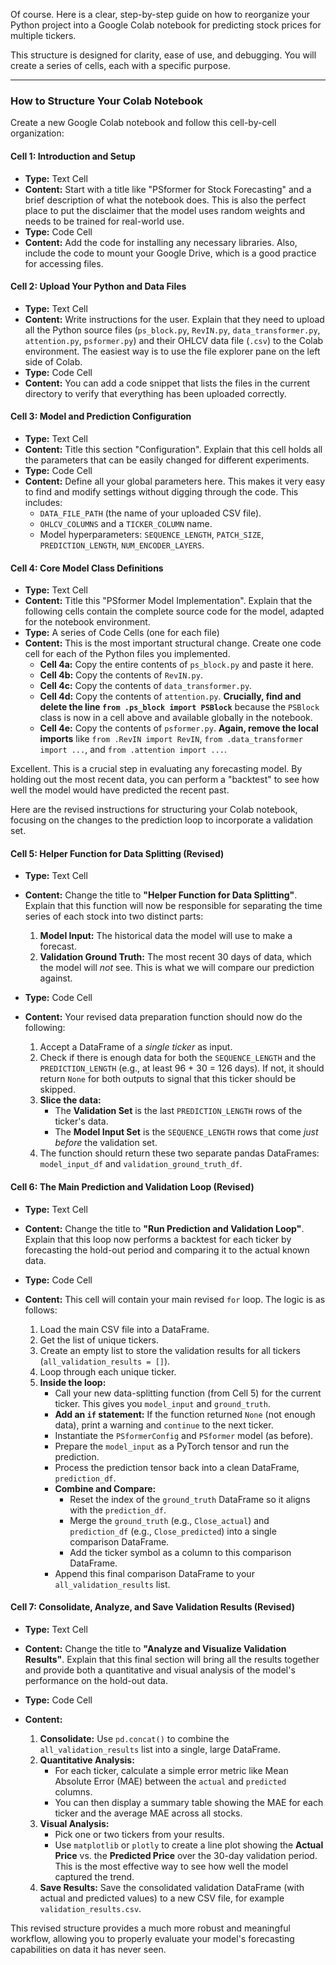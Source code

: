 Of course. Here is a clear, step-by-step guide on how to reorganize your Python project into a Google Colab notebook for predicting stock prices for multiple tickers.

This structure is designed for clarity, ease of use, and debugging. You will create a series of cells, each with a specific purpose.

---

### **How to Structure Your Colab Notebook**

Create a new Google Colab notebook and follow this cell-by-cell organization:

#### **Cell 1: Introduction and Setup**
*   **Type:** Text Cell
*   **Content:** Start with a title like "PSformer for Stock Forecasting" and a brief description of what the notebook does. This is also the perfect place to put the disclaimer that the model uses random weights and needs to be trained for real-world use.
*   **Type:** Code Cell
*   **Content:** Add the code for installing any necessary libraries. Also, include the code to mount your Google Drive, which is a good practice for accessing files.

#### **Cell 2: Upload Your Python and Data Files**
*   **Type:** Text Cell
*   **Content:** Write instructions for the user. Explain that they need to upload all the Python source files (`ps_block.py`, `RevIN.py`, `data_transformer.py`, `attention.py`, `psformer.py`) and their OHLCV data file (`.csv`) to the Colab environment. The easiest way is to use the file explorer pane on the left side of Colab.
*   **Type:** Code Cell
*   **Content:** You can add a code snippet that lists the files in the current directory to verify that everything has been uploaded correctly.

#### **Cell 3: Model and Prediction Configuration**
*   **Type:** Text Cell
*   **Content:** Title this section "Configuration". Explain that this cell holds all the parameters that can be easily changed for different experiments.
*   **Type:** Code Cell
*   **Content:** Define all your global parameters here. This makes it very easy to find and modify settings without digging through the code. This includes:
    *   `DATA_FILE_PATH` (the name of your uploaded CSV file).
    *   `OHLCV_COLUMNS` and a `TICKER_COLUMN` name.
    *   Model hyperparameters: `SEQUENCE_LENGTH`, `PATCH_SIZE`, `PREDICTION_LENGTH`, `NUM_ENCODER_LAYERS`.

#### **Cell 4: Core Model Class Definitions**
*   **Type:** Text Cell
*   **Content:** Title this "PSformer Model Implementation". Explain that the following cells contain the complete source code for the model, adapted for the notebook environment.
*   **Type:** A series of Code Cells (one for each file)
*   **Content:** This is the most important structural change. Create one code cell for each of the Python files you implemented.
    *   **Cell 4a:** Copy the entire contents of `ps_block.py` and paste it here.
    *   **Cell 4b:** Copy the contents of `RevIN.py`.
    *   **Cell 4c:** Copy the contents of `data_transformer.py`.
    *   **Cell 4d:** Copy the contents of `attention.py`. **Crucially, find and delete the line `from .ps_block import PSBlock`** because the `PSBlock` class is now in a cell above and available globally in the notebook.
    *   **Cell 4e:** Copy the contents of `psformer.py`. **Again, remove the local imports** like `from .RevIN import RevIN`, `from .data_transformer import ...`, and `from .attention import ...`.

Excellent. This is a crucial step in evaluating any forecasting model. By holding out the most recent data, you can perform a "backtest" to see how well the model would have predicted the recent past.

Here are the revised instructions for structuring your Colab notebook, focusing on the changes to the prediction loop to incorporate a validation set.

#### **Cell 5: Helper Function for Data Splitting (Revised)**
*   **Type:** Text Cell
*   **Content:** Change the title to **"Helper Function for Data Splitting"**. Explain that this function will now be responsible for separating the time series of each stock into two distinct parts:
    1.  **Model Input:** The historical data the model will use to make a forecast.
    2.  **Validation Ground Truth:** The most recent 30 days of data, which the model will *not* see. This is what we will compare our prediction against.

*   **Type:** Code Cell
*   **Content:** Your revised data preparation function should now do the following:
    1.  Accept a DataFrame of a *single ticker* as input.
    2.  Check if there is enough data for both the `SEQUENCE_LENGTH` and the `PREDICTION_LENGTH` (e.g., at least 96 + 30 = 126 days). If not, it should return `None` for both outputs to signal that this ticker should be skipped.
    3.  **Slice the data:**
        *   The **Validation Set** is the last `PREDICTION_LENGTH` rows of the ticker's data.
        *   The **Model Input Set** is the `SEQUENCE_LENGTH` rows that come *just before* the validation set.
    4.  The function should return these two separate pandas DataFrames: `model_input_df` and `validation_ground_truth_df`.

#### **Cell 6: The Main Prediction and Validation Loop (Revised)**
*   **Type:** Text Cell
*   **Content:** Change the title to **"Run Prediction and Validation Loop"**. Explain that this loop now performs a backtest for each ticker by forecasting the hold-out period and comparing it to the actual known data.

*   **Type:** Code Cell
*   **Content:** This cell will contain your main revised `for` loop. The logic is as follows:
    1.  Load the main CSV file into a DataFrame.
    2.  Get the list of unique tickers.
    3.  Create an empty list to store the validation results for all tickers (`all_validation_results = []`).
    4.  Loop through each unique ticker.
    5.  **Inside the loop:**
        *   Call your new data-splitting function (from Cell 5) for the current ticker. This gives you `model_input` and `ground_truth`.
        *   **Add an `if` statement:** If the function returned `None` (not enough data), print a warning and `continue` to the next ticker.
        *   Instantiate the `PSformerConfig` and `PSformer` model (as before).
        *   Prepare the `model_input` as a PyTorch tensor and run the prediction.
        *   Process the prediction tensor back into a clean DataFrame, `prediction_df`.
        *   **Combine and Compare:**
            *   Reset the index of the `ground_truth` DataFrame so it aligns with the `prediction_df`.
            *   Merge the `ground_truth` (e.g., `Close_actual`) and `prediction_df` (e.g., `Close_predicted`) into a single comparison DataFrame.
            *   Add the ticker symbol as a column to this comparison DataFrame.
        *   Append this final comparison DataFrame to your `all_validation_results` list.

#### **Cell 7: Consolidate, Analyze, and Save Validation Results (Revised)**
*   **Type:** Text Cell
*   **Content:** Change the title to **"Analyze and Visualize Validation Results"**. Explain that this final section will bring all the results together and provide both a quantitative and visual analysis of the model's performance on the hold-out data.

*   **Type:** Code Cell
*   **Content:**
    1.  **Consolidate:** Use `pd.concat()` to combine the `all_validation_results` list into a single, large DataFrame.
    2.  **Quantitative Analysis:**
        *   For each ticker, calculate a simple error metric like Mean Absolute Error (MAE) between the `actual` and `predicted` columns.
        *   You can then display a summary table showing the MAE for each ticker and the average MAE across all stocks.
    3.  **Visual Analysis:**
        *   Pick one or two tickers from your results.
        *   Use `matplotlib` or `plotly` to create a line plot showing the **Actual Price** vs. the **Predicted Price** over the 30-day validation period. This is the most effective way to see how well the model captured the trend.
    4.  **Save Results:** Save the consolidated validation DataFrame (with actual and predicted values) to a new CSV file, for example `validation_results.csv`.

This revised structure provides a much more robust and meaningful workflow, allowing you to properly evaluate your model's forecasting capabilities on data it has never seen.